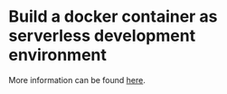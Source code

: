 # Build a docker container as serverless development environment

More information can be found [here](http://www.modulenotfound.com/2018/02/24/build-a-docker-container-as-serverless-development-environment/).





